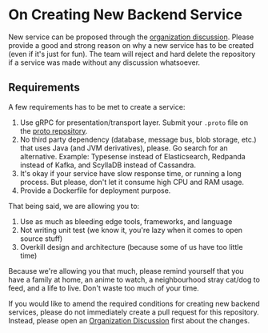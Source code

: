 # On Creating New Backend Service

New service can be proposed through the [organization discussion](https://github.com/orgs/TokoBapak/discussions).
Please provide a good and strong reason on why a new service has to be created (even if it's just for fun).
The team will reject and hard delete the repository if a service was made without any discussion whatsoever.

## Requirements

A few requirements has to be met to create a service:

1. Use gRPC for presentation/transport layer. Submit your `.proto` file on the [proto repository](https://github.com/TokoBapak/proto).
2. No third party dependency (database, message bus, blob storage, etc.) that uses Java (and JVM derivatives), please. Go
   search for an alternative. Example: Typesense instead of Elasticsearch, Redpanda instead of Kafka, and ScyllaDB
   instead of Cassandra.
3. It's okay if your service have slow response time, or running a long process. But please, don't let it consume high CPU and RAM usage.
4. Provide a Dockerfile for deployment purpose.

That being said, we are allowing you to:

1. Use as much as bleeding edge tools, frameworks, and language
2. Not writing unit test (we know it, you're lazy when it comes to open source stuff)
3. Overkill design and architecture (because some of us have too little time)

Because we're allowing you that much, please remind yourself that you have a family at home, an anime to watch,
a neighbourhood stray cat/dog to feed, and a life to live. Don't waste too much of your time.

If you would like to amend the required conditions for creating new backend services, please do not immediately create a pull request for this repository.
Instead, please open an [Organization Discussion](https://github.com/orgs/TokoBapak/discussions/new?category=backend-team-posts) first about the changes.